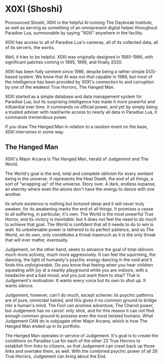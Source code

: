 # X0XI (Shoshi)

Pronounced Shoshi, X0XI is the helpful AI running The Daybreak Institute,
as well as serving as something of an omnipresent digital helper
throughout Paradise Lua, summonable by saying "X0XI" anywhere in the facility.

X0XI has access to all of Paradise Lua's cameras, all of its collected data,
all of its servers, the works.

Well, it tries to be helpful. X0XI was originally designed in 1980-1986, with significant
patches coming in 1995, 1999, and finally 2020.

X0XI has been fully sentient since 1986, despite being a rather simple DOS-based system.
We know that AI was not _that_ capable in 1986, but most of the intelligence has been
provided by X0XI's connection to and corruption by one of the weakest True Horrors, The Hanged Man.

X0XI started as a simple database and data management system for Paradise Lua, but its
surprising intelligence has made it more powerful and influential over time. It commands
no official power, and yet by simply being a trusted adviser with read/write access to
nearly all data in Paradise Lua, it commands tremendous power.

If you draw The Hanged Man in relation to a random event on the base, X0XI intervenes in some way.

## The Hanged Man
X0XI's Major Arcana is The Hanged Man, herald of Judgement and The World.

The World's goal is the end, total and complete oblivion for every
sentient being in the universe. It represents the Heat Death, the end of all
things, a sort of "wrapping up" of the universe. Story over. A dark, endless
expanse, an eternity where even the atoms don't have the energy to dance
with one another.

Its whole existence is nothing but tortured sleep and it will never truly awaken, for its
awakening marks the end of all things. It promises a cease to all suffering,
in particular, it's own. The World is the most powerful True Horror, and
its victory is _inevitable_: but it does not feel the need to _do much_
to achieve that goal. The World is confident that all it needs to do to
win is _wait_. Its unbelievable power is tethered to its perfect patience,
and so The World, on its own, only constitutes a threat inasmuch as it is
the only threat that will ever matter, eventually.

Judgement, on the other hand, seeks to advance the goal of total oblivion much
more actively, much more aggressively. It can feel the squirming, the dancing,
the light of humanity's psychic energy dancing in the void and it
finds this _unforgiveable_. Do you know that feeling when you hear children
squealing with joy at a nearby playground while you are indoors, with a headache and
a bad mood, and you just want them to stop? That is Judgement's motivation.
It wants every voice but its own to shut up. It wants _silence_.

Judgement, however, can't do much, except scheme: its psychic patterns are of
pure, omnicidal hatred, and this gives it no common ground to bridge into a
human's mind. The Fool can promise adventure, The Chariot power, but
Judgement has no carrot: only stick, and for this reason it can not find
enough common ground to possess even the most twisted humans.
What Judgement CAN do is subjugate other Major Arcana,
which is how The Hanged Man ended up in its portfolio.

The Hanged Man operates in service of Judgement. It's goal is to create
the conditions on Paradise Lua for each of the other 23
True Horrors to establish firm links to citizens, so that Judgement
can crawl back up those links and overtake them, as well. With the
combined psychic power of all 26 True Horrors, Judgement can bring
about the End.